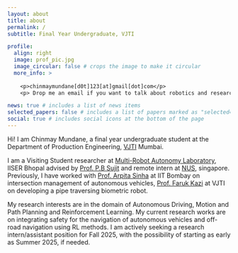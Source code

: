 ```yaml
---
layout: about
title: about
permalink: /
subtitle: Final Year Undergraduate, VJTI

profile:
  align: right
  image: prof_pic.jpg
  image_circular: false # crops the image to make it circular
  more_info: >
  
    <p>chinmaymundane[d0t]123[at]gmail[dot]com</p>
    <p> Drop me an email if you want to talk about robotics and research!  </p>

news: true # includes a list of news items
selected_papers: false # includes a list of papers marked as "selected={true}"
social: true # includes social icons at the bottom of the page
---
```


Hi! I am Chinmay Mundane, a final year undergraduate student at the Department of Production Engineering, [VJTI](https://vjti.ac.in/) Mumbai. 

I am a Visiting Student researcher at [Multi-Robot Autonomy Laboratory](https://moonlab.iiserb.ac.in/), IISER Bhopal advised by [Prof. P.B Sujit](https://scholar.google.com/citations?user=qqwyAwoAAAAJ&hl=en) and remote intern at [NUS](https://www.marmotlab.org/bio.html), singapore. Previously, I have worked with [Prof. Arpita Sinha](https://in.linkedin.com/in/drarpitasinha) at IIT Bombay on intersection management of autonomous vehicles, [Prof. Faruk Kazi](https://in.linkedin.com/in/dr-faruk-kazi-vjti) at VJTI on developing a pipe traversing biometric robot. 

My research interests are in the domain of Autonomous Driving, Motion and Path Planning and Reinforcement Learning. My current research works are on integrating safety for the navigation of autonomous vehicles and off-road navigation using RL methods. I am actively seeking a research intern/assistant position for Fall 2025, with the possibility of starting as early as Summer 2025, if needed.



